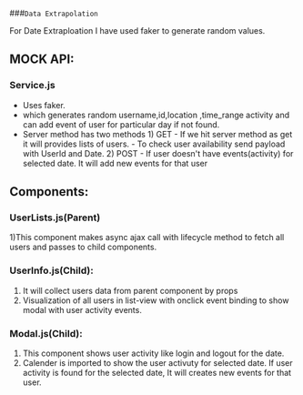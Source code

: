 


###`Data Extrapolation`

For Date Extraploation I have used faker to generate random values.

## MOCK API:
### Service.js
- Uses faker.
- which generates random username,id,location ,time_range activity and can add event of user for particular day if not found. 
- Server method has two methods
      1) GET 
          -  If we hit server method as get it will provides lists of users.
          -  To check user availability send payload with UserId and Date.
      2) POST
          - If user doesn't have events(activity) for selected date. It will add new events for that user        

## Components:
### UserLists.js(Parent)
  1)This component makes async ajax call with lifecycle method to fetch all users and passes to  child components.

### UserInfo.js(Child):
  1) It will collect users data from parent component by props
  2) Visualization of all users in list-view with onclick event binding to show modal with user activity events.

### Modal.js(Child):

 1) This component shows user activity like login and logout for the date.
 2) Calender is imported to show the user activuty for selected date. If user activity is found for the selected date, It will creates
    new events for that user.



